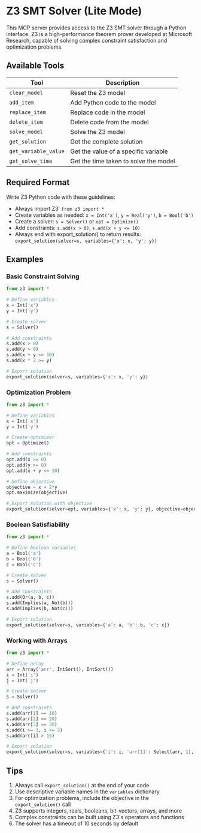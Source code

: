 # Z3 SMT Solver (Lite Mode)

This MCP server provides access to the Z3 SMT solver through a Python interface. Z3 is a high-performance theorem prover developed at Microsoft Research, capable of solving complex constraint satisfaction and optimization problems.

## Available Tools

| Tool | Description |
|------|-------------|
| `clear_model` | Reset the Z3 model |
| `add_item` | Add Python code to the model |
| `replace_item` | Replace code in the model |
| `delete_item` | Delete code from the model |
| `solve_model` | Solve the Z3 model |
| `get_solution` | Get the complete solution |
| `get_variable_value` | Get the value of a specific variable |
| `get_solve_time` | Get the time taken to solve the model |

## Required Format

Write Z3 Python code with these guidelines:

- Always import Z3: `from z3 import *`
- Create variables as needed: `x = Int('x')`, `y = Real('y')`, `b = Bool('b')`
- Create a solver: `s = Solver()` or `opt = Optimize()`
- Add constraints: `s.add(x > 0)`, `s.add(x + y <= 10)`
- Always end with export_solution() to return results:
  `export_solution(solver=s, variables={'x': x, 'y': y})`

## Examples

### Basic Constraint Solving

```python
from z3 import *

# Define variables
x = Int('x')
y = Int('y')

# Create solver
s = Solver()

# Add constraints
s.add(x > 0)
s.add(y > 0)
s.add(x + y <= 10)
s.add(x * 2 >= y)

# Export solution
export_solution(solver=s, variables={'x': x, 'y': y})
```

### Optimization Problem

```python
from z3 import *

# Define variables
x = Int('x')
y = Int('y')

# Create optimizer
opt = Optimize()

# Add constraints
opt.add(x >= 0)
opt.add(y >= 0)
opt.add(x + y <= 10)

# Define objective
objective = x + 2*y
opt.maximize(objective)

# Export solution with objective
export_solution(solver=opt, variables={'x': x, 'y': y}, objective=objective)
```

### Boolean Satisfiability

```python
from z3 import *

# Define boolean variables
a = Bool('a')
b = Bool('b')
c = Bool('c')

# Create solver
s = Solver()

# Add constraints
s.add(Or(a, b, c))
s.add(Implies(a, Not(b)))
s.add(Implies(b, Not(c)))

# Export solution
export_solution(solver=s, variables={'a': a, 'b': b, 'c': c})
```

### Working with Arrays

```python
from z3 import *

# Define array
arr = Array('arr', IntSort(), IntSort())
i = Int('i')
j = Int('j')

# Create solver
s = Solver()

# Add constraints
s.add(arr[1] == 10)
s.add(arr[2] == 20)
s.add(arr[3] == 30)
s.add(i >= 1, i <= 3)
s.add(arr[i] > 15)

# Export solution
export_solution(solver=s, variables={'i': i, 'arr[1]': Select(arr, 1), 'arr[2]': Select(arr, 2), 'arr[3]': Select(arr, 3)})
```

## Tips

1. Always call `export_solution()` at the end of your code
2. Use descriptive variable names in the `variables` dictionary
3. For optimization problems, include the objective in the `export_solution()` call
4. Z3 supports integers, reals, booleans, bit-vectors, arrays, and more
5. Complex constraints can be built using Z3's operators and functions
6. The solver has a timeout of 10 seconds by default 